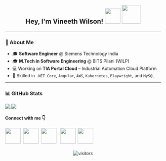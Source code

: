 ## <p align="center"> Hey, I'm Vineeth Wilson! <img src="https://www.emoji.com/wp-content/uploads/filebase/thumbnails/3d%20icons/emoji-3d%20icons-glossy-3d-icons-nerd-face-72dpi-forPersonalUseOnly.gif" width=50 height= 50> <img src="https://thumbs.gfycat.com/ChubbyRadiantBlackfish-max-1mb.gif" width=60 height= 60>

---

### 🚀 About Me

- 🎓 **Software Engineer** @ Siemens Technology India  
- 🎓 **M.Tech in Software Engineering** @ BITS Pilani (WILP)  
- 💻 Working on **TIA Portal Cloud** – Industrial Automation Cloud Platform  
- 🔧 Skilled in `.NET Core`, `Angular`, `AWS`, `Kubernetes`, `Playwright`, and `MySQL`  

---

### 📊 GitHub Stats

<a href="https://github.com/vineethwilson15/">
  <img align="center" src="https://github-readme-stats.vercel.app/api?username=vineethwilson15&show_icons=true&count_private=true&hide=stars&theme=radical" />
</a>
<a href="https://github.com/vineethwilson15/">
  <img align="center" src="https://github-readme-stats.vercel.app/api/top-langs/?username=vineethwilson15&hide=jupyter+notebook&layout=compact&theme=radical" />
</a>

#### Connect with me 👇
[<img src="https://cdn-icons-png.flaticon.com/128/1384/1384014.png" width=50 height= 50>](https://linkedin.com/in/vineeth-wilson)  &nbsp;[<img src="https://cdn-icons-png.flaticon.com/512/1384/1384017.png" width=50 height= 50>](https://twitter.com/vineethwilson15) &nbsp;[<img src="https://cdn-icons-png.flaticon.com/128/1384/1384015.png" width=50 height= 50>](https://instagram.com/vineethwilson_) &nbsp; [<img src="https://cdn-icons-png.flaticon.com/512/20/20673.png" width=50 height= 50>](https://facebook.com/vineethwilson357) &nbsp;[<img src="https://cdn-icons-png.flaticon.com/128/95/95627.png" width=50 height= 50>](mailto:vineethwilson15@gmail.com?subject=Hi!%20I%20found%20you%20from%20Github)

###### <p align="center">![visitors](https://visitor-badge.laobi.icu/badge?page_id=vineethwilson15.vineethwilson15) 

<!-- 
⭐️ Liked my profile? Star this repo! Follow me on GitHub to stay updated on my projects.
Made with ❤️ and Markdown.
-->
